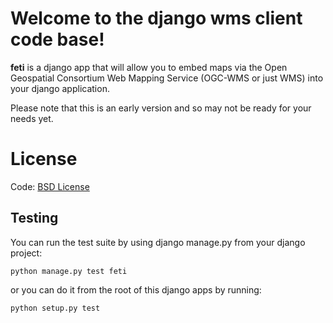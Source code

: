 # Welcome to the django wms client code base!

**feti** is a django app that will allow you to embed maps
via the Open Geospatial Consortium Web Mapping Service (OGC-WMS or just WMS)
into your django application.

Please note that this is an early version and so may not be ready for your 
needs yet.

<!---
# Status

These badges reflect the current status of our development branch:

Tests status: [![Build Status](https://travis-ci.org/kartoza/jakarta-flood-maps.svg)](https://travis-ci.org/kartoza/jakarta-flood-maps)

Coverage status: [![Coverage Status](https://coveralls.io/repos/kartoza/jakarta-flood-maps/badge.png?branch=develop)](https://coveralls.io/r/kartoza/jakarta-flood-maps?branch=develop)

Development status: [![Stories in Ready](https://badge.waffle.io/kartoza/jakarta-flood-maps.svg?label=ready&title=Ready)](http://waffle.io/kartoza/jakarta-flood-maps) [![Stories in Progress](https://badge.waffle.io/kartoza/jakarta-flood-maps.svg?label=In%20Progress&title=In%20Progress)](http://waffle.io/kartoza/jakarta-flood-maps)
-->
# License

Code: [BSD License](http://www.freebsd.org/copyright/freebsd-license.html)

Testing
--------

You can run the test suite by using django manage.py from your django project:

```
python manage.py test feti
```

or you can do it from the root of this django apps by running:
```
python setup.py test
```

